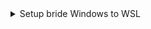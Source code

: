 <details><summary>Setup bride Windows to WSL</summary>
**Windows:**
```shell
$wsl2_ip = wsl hostname -I | % { $_.Trim() }
$windows_ip = (Test-Connection -ComputerName (hostname) -Count 1).IPV4Address.IPAddressToString
$port = 8080
New-NetFirewallRule -DisplayName "WSL2 Web Server (Port 8080)" -Direction Inbound  -LocalPort $port -Action Allow -Protocol TCP
netsh interface portproxy add v4tov4 listenport=$port listenaddress=$windows_ip connectport=80 connectaddress=$wsl2_ip
```
  
**Windows:**
```shell
netsh interface portproxy show all
```

**WSL:**
```shell
ip addr show eth0
sudo ss -tuln
ip addr show eth0 | grep -oP '(?<=inet\s)\d+(\.\d+){3}'
sudo nano /etc/ssh/sshd_config
```
PermitRootLogin no
PasswordAuthentication yes
AllowUsers username
ListenAddress 0.0.0.0

**Windows bride to WSL**
```shell
netsh interface portproxy add v4tov4 listenaddress=<ip_windows> listenport=2222 connectaddress=<ip_wsl> connectport=22
```
</details>
